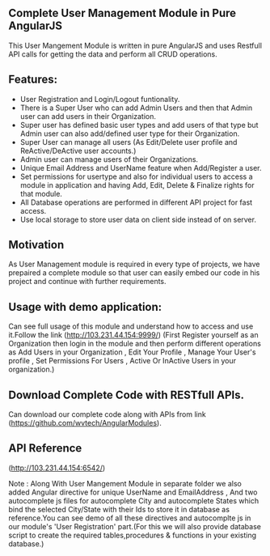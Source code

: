 
## Complete User Management Module in Pure AngularJS

This User Mangement Module is written in pure AngularJS and uses Restfull API calls for getting the data and perform all CRUD operations.

## Features:

 * User Registration and Login/Logout funtionality.
 * There is a Super User who can add Admin Users and then that Admin user can add users in their Organization.
 * Super user has defined basic user types and add users of that type but Admin user can also add/defined user 
   type for their Organization.
 * Super User can manage all users (As Edit/Delete user profile and ReActive/DeActive user accounts.)
 * Admin user can manage users of their Organizations.
 * Unique Email Address and UserName feature when Add/Register a user.
 * Set permissions for usertype and also for individual users to access a module in application and having Add,
   Edit, Delete & Finalize rights for that module.
 * All Database operations are performed in different API project for fast access.
 * Use local storage to store user data on client side instead of on server.
 
## Motivation

As User Management module is required in every type of projects, we have prepaired a complete module so that user can easily 
embed our code in his project and continue with further requirements.

## Usage with demo application:
 Can see full usage of this module and understand how to access and use it.Follow the link (http://103.231.44.154:9999/)
 (First Register yourself as an Organization then login in the module and then perform different operations as Add Users
 in your Organization , Edit Your Profile , Manage Your User's profile , Set Permissions For Users , Active Or InActive
 Users in your organization.)
 
## Download Complete Code with RESTfull APIs.
 Can download our complete code along with APIs from link (https://github.com/wvtech/AngularModules).


## API Reference
 (http://103.231.44.154:6542/)
 
 Note : Along With User Mangement Module in separate folder we also added Angular directive for unique UserName and EmailAddress ,
        And two autocomplete js files for autocomplete City and autocomplete States which bind the selected City/State with their 
        Ids to store it in database as reference.You can see demo of all these directives and autocomplte js in our module's 'User
        Registration' part.(For this we will also provide database script to create the required tables,procedures & functions in             your existing database.)

 
